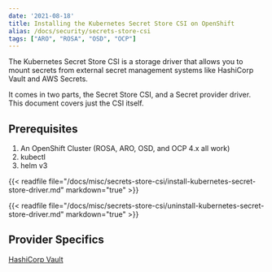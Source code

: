 ```yaml
---
date: '2021-08-18'
title: Installing the Kubernetes Secret Store CSI on OpenShift
alias: /docs/security/secrets-store-csi
tags: ["ARO", "ROSA", "OSD", "OCP"]
---
```


The Kubernetes Secret Store CSI is a storage driver that allows you to mount secrets from external secret management systems like HashiCorp Vault and AWS Secrets.

It comes in two parts, the Secret Store CSI, and a Secret provider driver. This document covers just the CSI itself.

## Prerequisites

1. An OpenShift Cluster (ROSA, ARO, OSD, and OCP 4.x all work)
1. kubectl
1. helm v3

{{< readfile file="/docs/misc/secrets-store-csi/install-kubernetes-secret-store-driver.md" markdown="true" >}}

{{< readfile file="/docs/misc/secrets-store-csi/uninstall-kubernetes-secret-store-driver.md" markdown="true" >}}

## Provider Specifics

[HashiCorp Vault](./hashicorp-vault)
